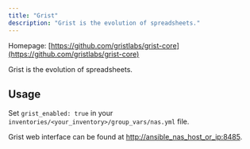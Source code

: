 ```yaml
---
title: "Grist"
description: "Grist is the evolution of spreadsheets."
---
```


Homepage: [https://github.com/gristlabs/grist-core](https://github.com/gristlabs/grist-core)

Grist is the evolution of spreadsheets.

## Usage

Set `grist_enabled: true` in your `inventories/<your_inventory>/group_vars/nas.yml` file.

Grist web interface can be found at [http://ansible_nas_host_or_ip:8485](http://ansible_nas_host_or_ip:8485).
